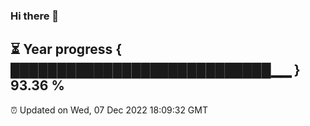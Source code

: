 ### Hi there 👋
⏳ Year progress { ████████████████████████████▁▁ } 93.36 %
---
⏰ Updated on Wed, 07 Dec 2022 18:09:32 GMT

